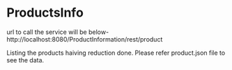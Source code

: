 # ProductsInfo
url to call the service will be below-
http://localhost:8080/ProductInformation/rest/product

Listing the products haiving reduction done.
Please refer product.json file to see the data.
